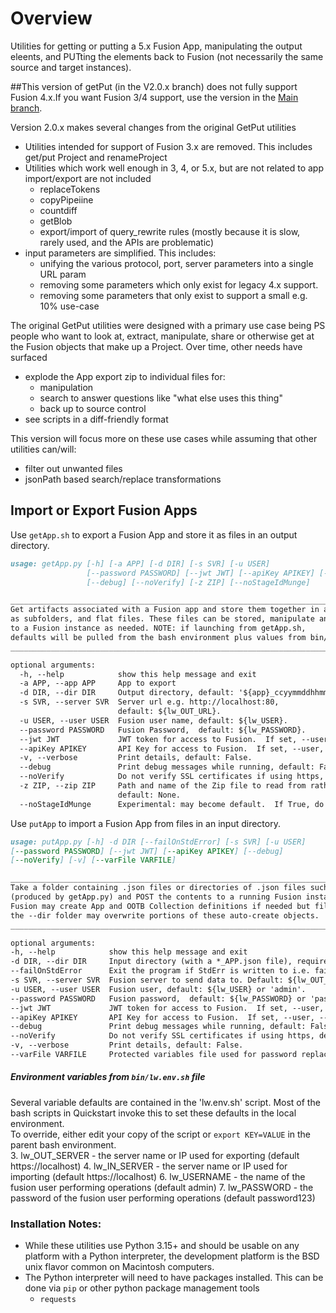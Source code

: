 # Overview

Utilities for getting or putting a 5.x Fusion App, manipulating the output eleents, and PUTting the elements 
back to Fusion (not necessarily the same source and target instances).

##This version of getPut (in the V2.0.x branch) does not fully support Fusion 4.x.If you want Fusion 3/4 support, use the version in the [Main branch](https://github.com/andrewshumway/Fusion_getPut/tree/main).

Version 2.0.x makes several changes from the original GetPut utilities
* Utilities intended for support of Fusion 3.x are removed.  This includes get/put Project and renameProject
* Utilities which work well enough in 3, 4, or 5.x, but are not related to app import/export are not included
  * replaceTokens
  * copyPipeiine
  * countdiff
  * getBlob
  * export/import of query_rewrite rules (mostly because it is slow, rarely used, and the APIs are problematic)
* input parameters are simplified.  This includes:
   * unifying the various protocol, port, server parameters into a single URL param
   * removing some parameters which only exist for legacy 4.x support.
   * removing some parameters that only exist to support a small e.g. 10% use-case
  
The original GetPut utilities were designed with a primary use case being PS people who want to look at, extract, manipulate, share or otherwise get at the Fusion objects that make up a Project.
Over time, other needs have surfaced
* explode the App export zip to  individual files for:
  * manipulation
  * search to answer questions like "what else uses this thing" 
  * back up to source control
* see scripts in a diff-friendly format

This version will focus more on these use cases while assuming that other utilities can/will:
* filter out unwanted files 
* jsonPath based search/replace transformations 

##  Import or Export Fusion Apps

Use `getApp.sh` to export a Fusion App and store it as files in an output directory.
```markdown
usage: getApp.py [-h] [-a APP] [-d DIR] [-s SVR] [-u USER]
                 [--password PASSWORD] [--jwt JWT] [--apiKey APIKEY] [-v]
                 [--debug] [--noVerify] [-z ZIP] [--noStageIdMunge]

______________________________________________________________________________
Get artifacts associated with a Fusion app and store them together in a folder 
as subfolders, and flat files. These files can be stored, manipulate and uploaded, 
to a Fusion instance as needed. NOTE: if launching from getApp.sh, 
defaults will be pulled from the bash environment plus values from bin/lw.env.sh
______________________________________________________________________________

optional arguments:
  -h, --help            show this help message and exit
  -a APP, --app APP     App to export
  -d DIR, --dir DIR     Output directory, default: '${app}_ccyymmddhhmm'.
  -s SVR, --server SVR  Server url e.g. http://localhost:80, 
                        default: ${lw_OUT_URL}.
  -u USER, --user USER  Fusion user name, default: ${lw_USER}.
  --password PASSWORD   Fusion Password,  default: ${lw_PASSWORD}.
  --jwt JWT             JWT token for access to Fusion.  If set, --user, --password will be ignored
  --apiKey APIKEY       API Key for access to Fusion.  If set, --user, --password and --jwt will be ignored
  -v, --verbose         Print details, default: False.
  --debug               Print debug messages while running, default: False.
  --noVerify            Do not verify SSL certificates if using https, default: False.
  -z ZIP, --zip ZIP     Path and name of the Zip file to read from rather than using an export from --server, 
                        default: None.
  --noStageIdMunge      Experimental: may become default.  If True, do not munge pipeline stage ids. default: False.
```
Use `putApp` to import a Fusion App from files in an input directory.

```markdown
usage: putApp.py [-h] -d DIR [--failOnStdError] [-s SVR] [-u USER]
[--password PASSWORD] [--jwt JWT] [--apiKey APIKEY] [--debug]
[--noVerify] [-v] [--varFile VARFILE]

______________________________________________________________________________
Take a folder containing .json files or directories of .json files such as that  
(produced by getApp.py) and POST the contents to a running Fusion instance.  
Fusion may create App and OOTB Collection definitions if needed but files under
the --dir folder may overwrite portions of these auto-create objects.
______________________________________________________________________________

optional arguments:
-h, --help            show this help message and exit
-d DIR, --dir DIR     Input directory (with a *_APP.json file), required.
--failOnStdError      Exit the program if StdErr is written to i.e. fail when any call fails.
-s SVR, --server SVR  Fusion server to send data to. Default: ${lw_OUT_URL} or 'localhost'.
-u USER, --user USER  Fusion user, default: ${lw_USER} or 'admin'.
--password PASSWORD   Fusion password,  default: ${lw_PASSWORD} or 'password123'.
--jwt JWT             JWT token for access to Fusion.  If set, --user, --password will be ignored
--apiKey APIKEY       API Key for access to Fusion.  If set, --user, --password and --jwt will be ignored
--debug               Print debug messages while running, default: False.
--noVerify            Do not verify SSL certificates if using https, default: False.
-v, --verbose         Print details, default: False.
--varFile VARFILE     Protected variables file used for password replacement (if needed) default: None.
```

##### Environment variables from `bin/lw.env.sh` file

Several variable defaults are contained in the 'lw.env.sh' script. Most of the bash scripts in Quickstart invoke this to set these defaults in the local environment.  
To override, either edit your copy of the script or `export KEY=VALUE` in the parent bash environment.  
 3. lw_OUT_SERVER - the server name or IP used for exporting (default https://localhost)
 4. lw_IN_SERVER - the server name or IP used for importing (default https://localhost) 
 6. lw_USERNAME - the name of the fusion user performing operations (default admin)
 7. lw_PASSWORD - the password of the fusion user performing operations (default password123)
 

### Installation Notes:

* While these utilities use Python 3.15+ and should be usable on any platform with a Python interpreter, the development platform is the BSD unix flavor common on Macintosh computers.
* The Python interpreter will need to have packages installed.  This can be done via `pip` or other python package management tools
  * `requests`
